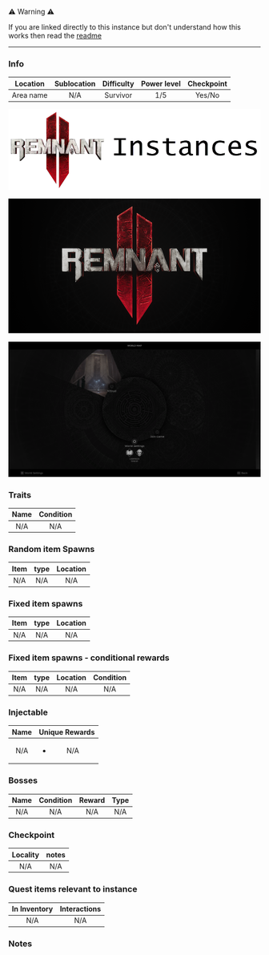 ⚠️ Warning ⚠️

If you are linked directly to this instance but don't understand how this works then read the [readme](https://github.com/razeedazee/remnant2-instances/blob/main/README.md)

<hr>

### Info

| Location  | Sublocation | Difficulty | Power level | Checkpoint |
| :-------: | :---------: | :--------: | :---------: | :--------: |
| Area name |     N/A     |  Survivor  |     1/5     |   Yes/No   |

![](info/info.png)

![](info/mini-map.png)

![](info/travel-map.png)

### Traits

| Name | Condition |
| :--: | :-------: |
| N/A  |    N/A    |

### Random item Spawns

| Item | type | Location |
| :--: | :--: | :------: |
| N/A  | N/A  |   N/A    |

### Fixed item spawns

| Item | type | Location |
| :--: | :--: | :------: |
| N/A  | N/A  |   N/A    |

### Fixed item spawns - conditional rewards

| Item | type | Location | Condition |
| :--: | :--: | :------: | :-------: |
| N/A  | N/A  |   N/A    |    N/A    |

### Injectable

| Name |    Unique Rewards     |
| :--: | :-------------------: |
| N/A  | <ul><li>N/A</li></ul> |

### Bosses

| Name | Condition | Reward | Type |
| :--: | :-------: | :----: | :--: |
| N/A  |    N/A    |  N/A   | N/A  |

### Checkpoint

| Locality | notes |
| :------: | :---: |
|   N/A    |  N/A  |

### Quest items relevant to instance

| In Inventory | Interactions |
| :----------: | :----------: |
|     N/A      |     N/A      |

### Notes

>
